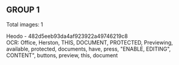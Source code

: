 ## GROUP 1
Total images: 1  

Heodo - 482d5eeb93da4af923922a49746219c8  
OCR: Office, Herston, THIS, DOCUMENT, PROTECTED, Previewing, available, protected, documents, have, press, "ENABLE, EDITING", CONTENT", buttons, preview, this, document  


